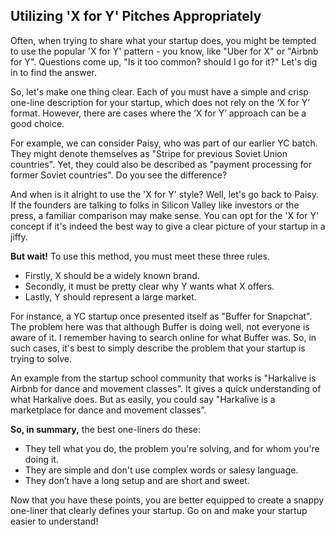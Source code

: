 ## Utilizing 'X for Y' Pitches Appropriately

Often, when trying to share what your startup does, you might be tempted to use the popular 'X for Y' pattern - you know, like "Uber for X" or "Airbnb for Y". Questions come up, "Is it too common? should I go for it?" Let's dig in to find the answer. 

So, let's make one thing clear. Each of you must have a simple and crisp one-line description for your startup, which does not rely on the ‘X for Y’ format. However, there are cases where the ‘X for Y’ approach can be a good choice. 

For example, we can consider Paisy, who was part of our earlier YC batch. They might denote themselves as "Stripe for previous Soviet Union countries". Yet, they could also be described as "payment processing for former Soviet countries". Do you see the difference?

And when is it alright to use the 'X for Y' style? Well, let's go back to Paisy. If the founders are talking to folks in Silicon Valley like investors or the press, a familiar comparison may make sense. You can opt for the 'X for Y' concept if it's indeed the best way to give a clear picture of your startup in a jiffy.

**But wait!** To use this method, you must meet these three rules. 

- Firstly, X should be a widely known brand.
- Secondly, it must be pretty clear why Y wants what X offers.
- Lastly, Y should represent a large market.

For instance, a YC startup once presented itself as "Buffer for Snapchat". The problem here was that although Buffer is doing well, not everyone is aware of it. I remember having to search online for what Buffer was. So, in such cases, it's best to simply describe the problem that your startup is trying to solve.

An example from the startup school community that works is "Harkalive is Airbnb for dance and movement classes". It gives a quick understanding of what Harkalive does. But as easily, you could say "Harkalive is a marketplace for dance and movement classes”.

**So, in summary,** the best one-liners do these:

- They tell what you do, the problem you're solving, and for whom you're doing it.
- They are simple and don't use complex words or salesy language.
- They don’t have a long setup and are short and sweet.

Now that you have these points, you are better equipped to create a snappy one-liner that clearly defines your startup. Go on and make your startup easier to understand!
